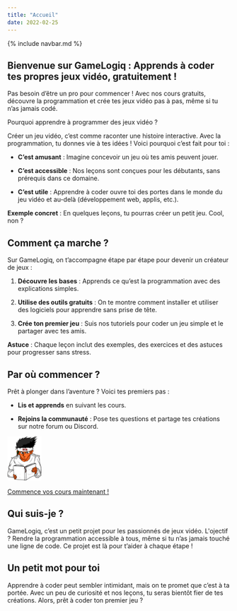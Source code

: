 ```yaml
---
title: "Accueil"
date: 2022-02-25
---
```


{% include navbar.md %}

## Bienvenue sur GameLogiq : Apprends à coder tes propres jeux vidéo, gratuitement !

Pas besoin d’être un pro pour commencer ! Avec nos cours gratuits, découvre la programmation et crée tes jeux vidéo pas à pas, même si tu n’as jamais codé.

Pourquoi apprendre à programmer des jeux vidéo ?

Créer un jeu vidéo, c’est comme raconter une histoire interactive. Avec la programmation, tu donnes vie à tes idées ! Voici pourquoi c’est fait pour toi :

- **C’est amusant** : Imagine concevoir un jeu où tes amis peuvent jouer.

- **C’est accessible** : Nos leçons sont conçues pour les débutants, sans prérequis dans ce domaine.

- **C’est utile** : Apprendre à coder ouvre toi des portes dans le monde du jeu vidéo et au-delà (développement web, applis, etc.).

**Exemple concret** : En quelques leçons, tu pourras créer un petit jeu. Cool, non ?

## Comment ça marche ?

Sur GameLogiq, on t’accompagne étape par étape pour devenir un créateur de jeux :

1. **Découvre les bases** : Apprends ce qu’est la programmation avec des explications simples.

3. **Utilise des outils gratuits** : On te montre comment installer et utiliser des logiciels pour apprendre sans prise de tête.

5. **Crée ton premier jeu** : Suis nos tutoriels pour coder un jeu simple et le partager avec tes amis.

**Astuce** : Chaque leçon inclut des exemples, des exercices et des astuces pour progresser sans stress.

## Par où commencer ?

Prêt à plonger dans l’aventure ? Voici tes premiers pas :

- **Lis et apprends** en suivant les cours.

- **Rejoins la communauté** : Pose tes questions et partage tes créations sur notre forum ou Discord.

![](images/Perso_cours_mini_100pxheight.png)

[Commence vos cours maintenant !](cours/index.md)


## Qui suis-je ?

GameLogiq, c’est un petit projet pour les passionnés de jeux vidéo.
L'ojectif ? Rendre la programmation accessible à tous, même si tu n’as jamais touché une ligne de code. Ce projet est là pour t’aider à chaque étape !

## Un petit mot pour toi

Apprendre à coder peut sembler intimidant, mais on te promet que c’est à ta portée. Avec un peu de curiosité et nos leçons, tu seras bientôt fier de tes créations. Alors, prêt à coder ton premier jeu ?